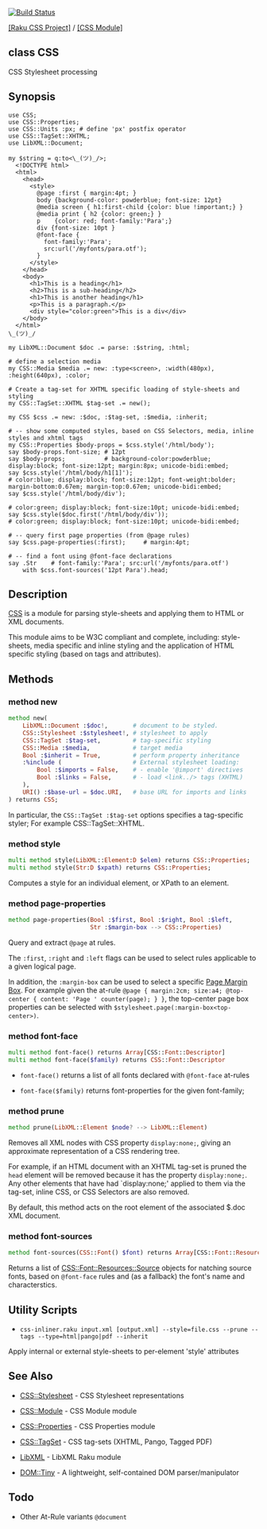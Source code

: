 [![Build Status](https://travis-ci.org/css-raku/CSS-raku.svg?branch=master)](https://travis-ci.org/css-raku/CSS-raku)

[[Raku CSS Project]](https://css-raku.github.io)
 / [[CSS Module]](https://css-raku.github.io/CSS-raku)

class CSS
---------

CSS Stylesheet processing

Synopsis
--------

    use CSS;
    use CSS::Properties;
    use CSS::Units :px; # define 'px' postfix operator
    use CSS::TagSet::XHTML;
    use LibXML::Document;

    my $string = q:to<\_(ツ)_/>;
      <!DOCTYPE html>
      <html>
        <head>
          <style>
            @page :first { margin:4pt; }
            body {background-color: powderblue; font-size: 12pt}
            @media screen { h1:first-child {color: blue !important;} }
            @media print { h2 {color: green;} }
            p    {color: red; font-family:'Para';}
            div {font-size: 10pt }
            @font-face {
              font-family:'Para';
              src:url('/myfonts/para.otf');
            }
          </style>
        </head>
        <body>
          <h1>This is a heading</h1>
          <h2>This is a sub-heading</h2>
          <h1>This is another heading</h1>
          <p>This is a paragraph.</p>
          <div style="color:green">This is a div</div>
        </body>
      </html>
    \_(ツ)_/

    my LibXML::Document $doc .= parse: :$string, :html;

    # define a selection media
    my CSS::Media $media .= new: :type<screen>, :width(480px), :height(640px), :color;

    # Create a tag-set for XHTML specific loading of style-sheets and styling
    my CSS::TagSet::XHTML $tag-set .= new();

    my CSS $css .= new: :$doc, :$tag-set, :$media, :inherit;

    # -- show some computed styles, based on CSS Selectors, media, inline styles and xhtml tags
    my CSS::Properties $body-props = $css.style('/html/body');
    say $body-props.font-size; # 12pt
    say $body-props;           # background-color:powderblue; display:block; font-size:12pt; margin:8px; unicode-bidi:embed;
    say $css.style('/html/body/h1[1]');
    # color:blue; display:block; font-size:12pt; font-weight:bolder; margin-bottom:0.67em; margin-top:0.67em; unicode-bidi:embed;
    say $css.style('/html/body/div');

    # color:green; display:block; font-size:10pt; unicode-bidi:embed;
    say $css.style($doc.first('/html/body/div'));
    # color:green; display:block; font-size:10pt; unicode-bidi:embed;

    # -- query first page properties (from @page rules)
    say $css.page-properties(:first);     # margin:4pt;

    # -- find a font using @font-face declarations
    say .Str    # font-family:'Para'; src:url('/myfonts/para.otf')
        with $css.font-sources('12pt Para').head;

Description
-----------

[CSS](https://css-raku.github.io/CSS-raku) is a module for parsing style-sheets and applying them to HTML or XML documents.

This module aims to be W3C compliant and complete, including: style-sheets, media specific and inline styling and the application of HTML specific styling (based on tags and attributes).

Methods
-------

### method new

```raku
method new(
    LibXML::Document :$doc!,       # document to be styled.
    CSS::Stylesheet :$stylesheet!, # stylesheet to apply
    CSS::TagSet :$tag-set,         # tag-specific styling
    CSS::Media :$media,            # target media
    Bool :$inherit = True,         # perform property inheritance
    :%include (                    # External stylesheet loading:
        Bool :$imports = False,    # - enable '@import' directives
        Bool :$links = False,      # - load <link../> tags (XHTML)
    ),
    URI() :$base-url = $doc.URI,   # base URL for imports and links
) returns CSS;
```

In particular, the `CSS::TagSet :$tag-set` options specifies a tag-specific styler; For example CSS::TagSet::XHTML. 

### method style

```raku
multi method style(LibXML::Element:D $elem) returns CSS::Properties;
multi method style(Str:D $xpath) returns CSS::Properties;
```

Computes a style for an individual element, or XPath to an element.

### method page-properties

```raku
method page-properties(Bool :$first, Bool :$right, Bool :$left,
                       Str :$margin-box --> CSS::Properties)
```

Query and extract `@page` at rules.

The `:first`, `:right` and `:left` flags can be used to select rules applicable to a given logical page.

In addition, the `:margin-box` can be used to select a specific [Page Margin Box](https://www.w3.org/TR/css-page-3/#margin-boxes). For example given the at-rule `@page { margin:2cm; size:a4; @top-center { content: 'Page ' counter(page); } }`, the top-center page box properties can be selected with `$stylesheet.page(:margin-box<top-center>)`.

### method font-face

```raku
multi method font-face() returns Array[CSS::Font::Descriptor]
multi method font-face($family) returns CSS::Font::Descriptor
```

  * `font-face()` returns a list of all fonts declared with `@font-face` at-rules

  * `font-face($family)` returns font-properties for the given font-family;

### method prune

```raku
method prune(LibXML::Element $node? --> LibXML::Element)
```

Removes all XML nodes with CSS property `display:none;`, giving an approximate representation of a CSS rendering tree.

For example, if an HTML document with an XHTML tag-set is pruned the `head` element will be removed because it has the property `display:none;`. Any other elements that have had `display:none;' applied to them via the tag-set, inline CSS, or CSS Selectors are also removed.

By default, this method acts on the root element of the associated $.doc XML document.

### method font-sources

```raku
method font-sources(CSS::Font() $font) returns Array[CSS::Font::Resources::Source]
```

Returns a list of [CSS::Font::Resources::Source](https://css-raku.github.io/CSS-Font-Resources-raku/CSS/Font/Resources/Source) objects for natching source fonts, based on `@font-face` rules and (as a fallback) the font's name and characterstics.

Utility Scripts
---------------

  * `css-inliner.raku input.xml [output.xml] --style=file.css --prune --tags --type=html|pango|pdf --inherit`

Apply internal or external style-sheets to per-element 'style' attributes

See Also
--------

  * [CSS::Stylesheet](https://css-raku.github.io/CSS-Stylesheet-raku/CSS/Stylesheet) - CSS Stylesheet representations

  * [CSS::Module](https://css-raku.github.io/CSS-Module-raku) - CSS Module module

  * [CSS::Properties](https://css-raku.github.io/CSS-Properties-raku/CSS/Properties) - CSS Properties module

  * [CSS::TagSet](https://css-raku.github.io/CSS-TagSet-raku/CSS/TagSet) - CSS tag-sets (XHTML, Pango, Tagged PDF)

  * [LibXML](https://css-raku.github.io/https://libxml-raku.github.io/LibXML-raku/) - LibXML Raku module

  * [DOM::Tiny](https://github.com/zostay/raku-DOM-Tiny) - A lightweight, self-contained DOM parser/manipulator

Todo
----

- Other At-Rule variants `@document`

